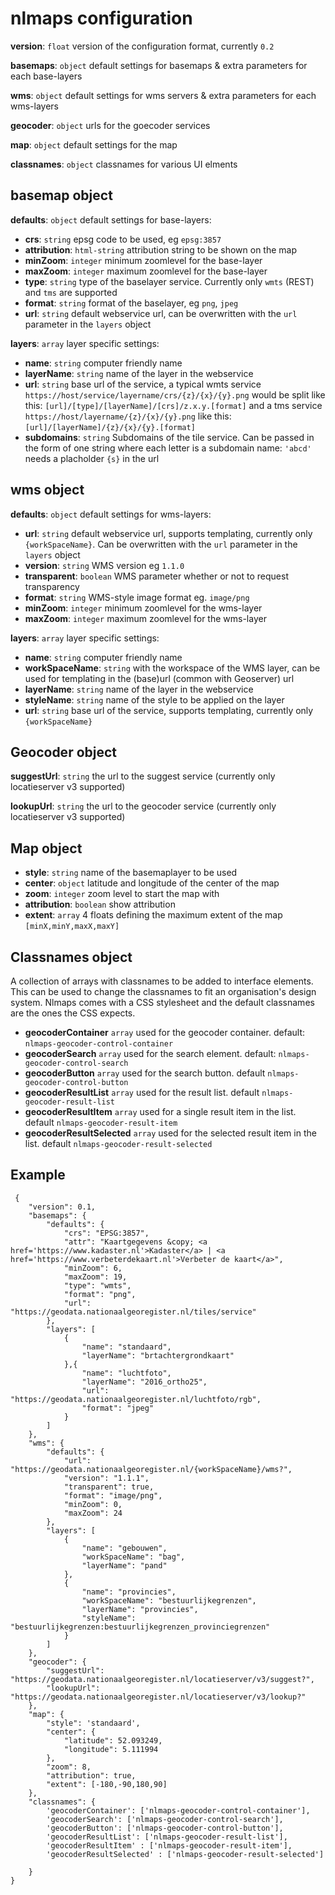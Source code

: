# nlmaps configuration

**version**:  `float` version of the configuration format, currently `0.2`

**basemaps**: `object` default settings for basemaps & extra parameters for each base-layers

**wms**: `object` default settings for wms servers & extra parameters for each wms-layers

**geocoder**: `object` urls for the goecoder services

**map**: `object` default settings for the map

**classnames**: `object` classnames for various UI elments

## basemap object
**defaults**: `object` default settings for base-layers:
* **crs**: `string` epsg code to be used, eg `epsg:3857`
* **attribution**: `html-string` attribution string to be shown on the map
* **minZoom**: `integer` minimum zoomlevel for the base-layer
* **maxZoom**: `integer` maximum zoomlevel for the base-layer
* **type**: `string` type of the baselayer service. Currently only `wmts` (REST) and `tms` are supported
* **format**: `string` format of the baselayer, eg `png`, `jpeg`
* **url**: `string` default webservice url, can be overwritten with the `url` parameter in the `layers` object

**layers**: `array` layer specific settings:
* **name**: `string` computer friendly name
* **layerName**: `string` name of the layer in the webservice
* **url**: `string` base url of the service, a typical wmts service `https://host/service/layername/crs/{z}/{x}/{y}.png` would be split like this: `[url]/[type]/[layerName]/[crs]/z.x.y.[format]` and a tms service `https://host/layername/{z}/{x}/{y}.png` like this: `[url]/[layerName]/{z}/{x}/{y}.[format]`
* **subdomains**: `string` Subdomains of the tile service. Can be passed in the form of one string where each letter is a subdomain name: `'abcd'` needs a placholder `{s}` in the url

## wms object
**defaults**: `object` default settings for wms-layers:
* **url**: `string` default webservice url, supports templating, currently only `{workSpaceName}`. Can be overwritten with the `url` parameter in the `layers` object
* **version**: `string` WMS version eg `1.1.0`
* **transparent**: `boolean` WMS parameter whether or not to request transparency
* **format**: `string` WMS-style image format eg. `image/png`
* **minZoom**: `integer` minimum zoomlevel for the wms-layer
* **maxZoom**: `integer` maximum zoomlevel for the wms-layer

**layers**: `array` layer specific settings:
* **name**: `string` computer friendly name
* **workSpaceName**: `string` with the workspace of the WMS layer, can be used for templating in the (base)url (common with Geoserver)
url
* **layerName**: `string` name of the layer in the webservice
* **styleName**: `string` name of the style to be applied on the layer
* **url**: `string` base url of the service, supports templating, currently only `{workSpaceName}`

## Geocoder object
**suggestUrl**: `string` the url to the suggest service (currently only locatieserver v3 supported)

**lookupUrl**: `string` the url to the geocoder service (currently only locatieserver v3 supported)


## Map object
* **style**: `string` name of the basemaplayer to be used
* **center**: `object` latitude and longitude of the center of the map
* **zoom**: `integer` zoom level to start the map with
* **attribution**: `boolean` show attribution
* **extent**: `array` 4 floats defining the maximum extent of the map `[minX,minY,maxX,maxY]`


## Classnames object
A collection of arrays with classnames to be added to interface elements. This can be used to change the classnames to fit an organisation's design system. Nlmaps comes with a CSS stylesheet and the default classnames are the ones the CSS expects.
* **geocoderContainer** `array` used for the geocoder container. default: `nlmaps-geocoder-control-container`
* **geocoderSearch** `array` used for the search element. default: `nlmaps-geocoder-control-search`
* **geocoderButton** `array` used for the search button. default `nlmaps-geocoder-control-button`
* **geocoderResultList** `array` used for the result list. default `nlmaps-geocoder-result-list`
* **geocoderResultItem** `array` used for a single result item in the list. default `nlmaps-geocoder-result-item`
* **geocoderResultSelected** `array` used for the selected result item in the list. default `nlmaps-geocoder-result-selected`

## Example
```
 {
    "version": 0.1,
    "basemaps": {
        "defaults": {
            "crs": "EPSG:3857",
            "attr": "Kaartgegevens &copy; <a href='https://www.kadaster.nl'>Kadaster</a> | <a href='https://www.verbeterdekaart.nl'>Verbeter de kaart</a>",
            "minZoom": 6,
            "maxZoom": 19,
            "type": "wmts",
            "format": "png",
            "url": "https://geodata.nationaalgeoregister.nl/tiles/service"
        },
        "layers": [
            {
                "name": "standaard",
                "layerName": "brtachtergrondkaart"
            },{
                "name": "luchtfoto",
                "layerName": "2016_ortho25",
                "url": "https://geodata.nationaalgeoregister.nl/luchtfoto/rgb",
                "format": "jpeg"
            }
        ]
    },
    "wms": {
        "defaults": {
            "url": "https://geodata.nationaalgeoregister.nl/{workSpaceName}/wms?",
            "version": "1.1.1",
            "transparent": true,
            "format": "image/png",
            "minZoom": 0,
            "maxZoom": 24
        },
        "layers": [
            {
                "name": "gebouwen",
                "workSpaceName": "bag",
                "layerName": "pand"
            },
            {
                "name": "provincies",
                "workSpaceName": "bestuurlijkegrenzen",
                "layerName": "provincies",
                "styleName": "bestuurlijkegrenzen:bestuurlijkegrenzen_provinciegrenzen"
            }
        ]
    },
    "geocoder": {
        "suggestUrl": "https://geodata.nationaalgeoregister.nl/locatieserver/v3/suggest?",
        "lookupUrl": "https://geodata.nationaalgeoregister.nl/locatieserver/v3/lookup?"
    },
    "map": {
        "style": 'standaard',
        "center": {
            "latitude": 52.093249,
            "longitude": 5.111994
        },
        "zoom": 8,
        "attribution": true,
        "extent": [-180,-90,180,90]
    },
    "classnames": {
        'geocoderContainer': ['nlmaps-geocoder-control-container'],
        'geocoderSearch': ['nlmaps-geocoder-control-search'],
        'geocoderButton': ['nlmaps-geocoder-control-button'],
        'geocoderResultList': ['nlmaps-geocoder-result-list'],
        'geocoderResultItem' : ['nlmaps-geocoder-result-item'],
        'geocoderResultSelected' : ['nlmaps-geocoder-result-selected']
        
    }
}
```
